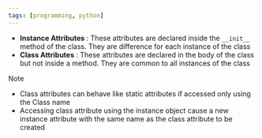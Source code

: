 ```yaml
---
tags: [programming, python]
---
```


* **Instance Attributes** : These attributes are declared inside the `__init__` method of the class. They are difference for each instance of the class
* **Class Attributes** : These attributes are declared in the body of the class but not inside a method. They are common to all instances of the class

 > [!note]
 > * Class attributes can behave like static attributes if accessed only using the Class name
 > * Accessing class attribute using the instance object cause a new instance attribute with the same name as the class attribute to be created
